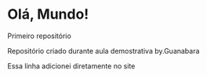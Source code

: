 # Olá, Mundo!
 Primeiro repositório

Repositório criado durante aula demostrativa by.Guanabara

Essa linha adicionei diretamente no site
